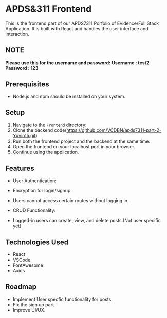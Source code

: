 # APDS&311 Frontend

This is the frontend part of our APDS7311 Porfolio of Evidence/Full Stack Application. It is built with React and handles the user interface and interaction. 

## NOTE
**Please use this for the username and password:**
**Username : test2**
**Password : 123**

## Prerequisites

- Node.js and npm should be installed on your system.

## Setup

1. Navigate to the `Frontend` directory:
2. Clone the backend code(https://github.com/VCDBN/apds7311-part-2-Yuvin15.git)
3. Run both the frontend project and the backend at the same time.
4. Open the frontend on your localhost port in your browser.
5. Continue using the application.

## Features

- User Authentication:
- Encryption for login/signup.
- Users cannot access certain routes without logging in.

- CRUD Functionality:
- Logged-in users can create, view, and delete posts.(Not user specific yet)

## Technologies Used

- React
- VSCode
- FontAwesome
- Axios

## Roadmap

- Implement User specfic functionality for posts.
- Fix the sign up part
- Improve UI/UX.

